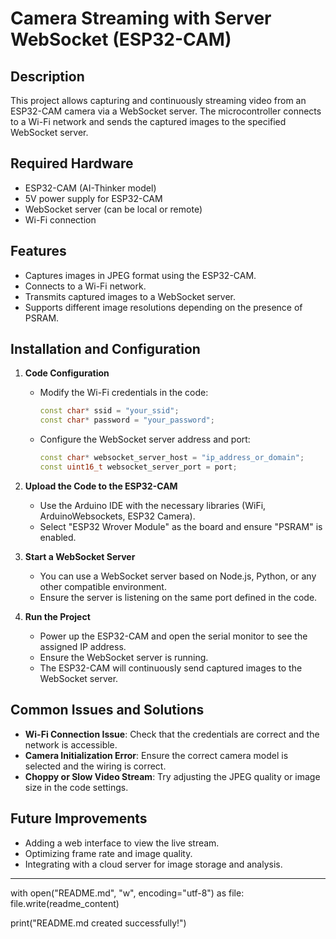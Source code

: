 # Camera Streaming with Server WebSocket (ESP32-CAM)

## Description
This project allows capturing and continuously streaming video from an ESP32-CAM camera via a WebSocket server. The microcontroller connects to a Wi-Fi network and sends the captured images to the specified WebSocket server.

## Required Hardware
- ESP32-CAM (AI-Thinker model)
- 5V power supply for ESP32-CAM
- WebSocket server (can be local or remote)
- Wi-Fi connection

## Features
- Captures images in JPEG format using the ESP32-CAM.
- Connects to a Wi-Fi network.
- Transmits captured images to a WebSocket server.
- Supports different image resolutions depending on the presence of PSRAM.

## Installation and Configuration
1. **Code Configuration**
   - Modify the Wi-Fi credentials in the code:
     ```cpp
     const char* ssid = "your_ssid";
     const char* password = "your_password";
     ```
   - Configure the WebSocket server address and port:
     ```cpp
     const char* websocket_server_host = "ip_address_or_domain";
     const uint16_t websocket_server_port = port;
     ```

2. **Upload the Code to the ESP32-CAM**
   - Use the Arduino IDE with the necessary libraries (WiFi, ArduinoWebsockets, ESP32 Camera).
   - Select "ESP32 Wrover Module" as the board and ensure "PSRAM" is enabled.

3. **Start a WebSocket Server**
   - You can use a WebSocket server based on Node.js, Python, or any other compatible environment.
   - Ensure the server is listening on the same port defined in the code.

4. **Run the Project**
   - Power up the ESP32-CAM and open the serial monitor to see the assigned IP address.
   - Ensure the WebSocket server is running.
   - The ESP32-CAM will continuously send captured images to the WebSocket server.

## Common Issues and Solutions
- **Wi-Fi Connection Issue**: Check that the credentials are correct and the network is accessible.
- **Camera Initialization Error**: Ensure the correct camera model is selected and the wiring is correct.
- **Choppy or Slow Video Stream**: Try adjusting the JPEG quality or image size in the code settings.

## Future Improvements
- Adding a web interface to view the live stream.
- Optimizing frame rate and image quality.
- Integrating with a cloud server for image storage and analysis.

---



with open("README.md", "w", encoding="utf-8") as file:
    file.write(readme_content)

print("README.md created successfully!")
